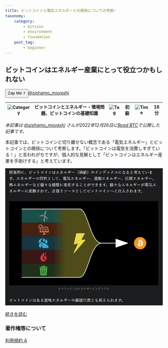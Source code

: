 ```yaml
---
title: ビットコインと電気エネルギーとの関係についての考察💡
taxonomy:
    category:
        - bitcoin
        - environment
        - foundation
    post_tag:
        - beginner
---
```


## ビットコインはエネルギー産業にとって役立つかもしれない
<div><button class="zap-button" data-npub="npub1x3x7spzvt6yflg4l825agplakkyv8h62h5jsl9qq7ghxlcr490wqz4qfw6" data-relays="wss://relay.damus.io,wss://relay.snort.social,wss://nostr.wine,wss://relay.nostr.band">Zap Me ⚡</button><a href="https://twitter.com/sishamo_moyashi">@sishamo_moyashi</a></div>

|  ![Category](/_images/category.png)  |  ビットコインとエネルギー・環境問題、ビットコインの基礎知識 |  ![Tag](/_images/tag.png)  | 初級  | ![Time](/_images/timer.png)  |  16分  |
| ---- | ---- | ---- | ---- | ---- | ---- |

*本記事は [@sishamo_moyashi](https://twitter.com/sishamo_moyashi) さんが2022年12月26日に[Read BTC](https://readbtc.substack.com/)で公開した記事です。*

本記事では、ビットコインと切り離せない概念である「電気エネルギー」とビットコインとの関係について考察します。「ビットコインは電気を消費しすぎている！」と言われがちですが、個人的な見解として「ビットコインはエネルギー産業を手助けする」と考えています。

[![@sishamo_moyashi さんの記事](/_images/bitcoin_electrical_energy_2.png)](https://readbtc.substack.com/p/bitcoin-electronic-energy)

[続きを読む](https://readbtc.substack.com/p/bitcoin-electronic-energy)


### 著作権等について
[利用規約 A](http://lostinbitcoin.jp.testrs.jp/staging/copyright/#uaa)
